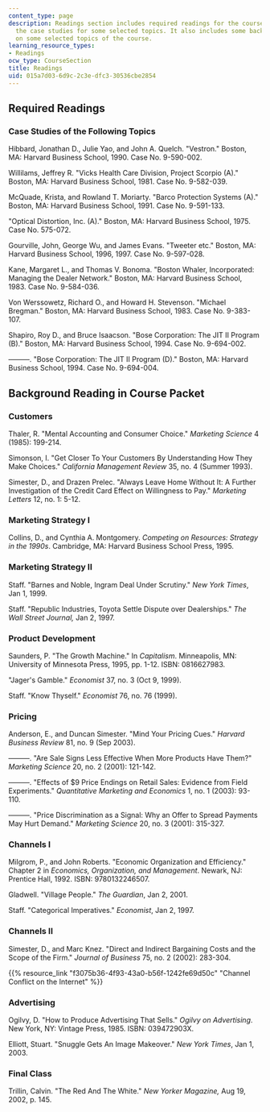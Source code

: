 ```yaml
---
content_type: page
description: Readings section includes required readings for the course along with
  the case studies for some selected topics. It also includes some background readings
  on some selected topics of the course.
learning_resource_types:
- Readings
ocw_type: CourseSection
title: Readings
uid: 015a7d03-6d9c-2c3e-dfc3-30536cbe2854
---
```


Required Readings
-----------------

### Case Studies of the Following Topics

Hibbard, Jonathan D., Julie Yao, and John A. Quelch. "Vestron." Boston, MA: Harvard Business School, 1990. Case No. 9-590-002.

Willilams, Jeffrey R. "Vicks Health Care Division, Project Scorpio (A)." Boston, MA: Harvard Business School, 1981. Case No. 9-582-039.

McQuade, Krista, and Rowland T. Moriarty. "Barco Protection Systems (A)." Boston, MA: Harvard Business School, 1991. Case No. 9-591-133.

"Optical Distortion, Inc. (A)." Boston, MA: Harvard Business School, 1975. Case No. 575-072.

Gourville, John, George Wu, and James Evans. "Tweeter etc." Boston, MA: Harvard Business School, 1996, 1997. Case No. 9-597-028.

Kane, Margaret L., and Thomas V. Bonoma. "Boston Whaler, Incorporated: Managing the Dealer Network." Boston, MA: Harvard Business School, 1983. Case No. 9-584-036.

Von Werssowetz, Richard O., and Howard H. Stevenson. "Michael Bregman." Boston, MA: Harvard Business School, 1983. Case No. 9-383-107.

Shapiro, Roy D., and Bruce Isaacson. "Bose Corporation: The JIT II Program (B)." Boston, MA: Harvard Business School, 1994. Case No. 9-694-002.

———. "Bose Corporation: The JIT II Program (D)." Boston, MA: Harvard Business School, 1994. Case No. 9-694-004.

Background Reading in Course Packet
-----------------------------------

### Customers

Thaler, R. "Mental Accounting and Consumer Choice." _Marketing Science_ 4 (1985): 199-214.

Simonson, I. "Get Closer To Your Customers By Understanding How They Make Choices." _California Management Review_ 35, no. 4 (Summer 1993).

Simester, D., and Drazen Prelec. "Always Leave Home Without It: A Further Investigation of the Credit Card Effect on Willingness to Pay." _Marketing Letters_ 12, no. 1: 5-12.

### Marketing Strategy I

Collins, D., and Cynthia A. Montgomery. _Competing on Resources: Strategy in the 1990s_. Cambridge, MA: Harvard Business School Press, 1995.

### Marketing Strategy II

Staff. "Barnes and Noble, Ingram Deal Under Scrutiny." _New York Times_, Jan 1, 1999.

Staff. "Republic Industries, Toyota Settle Dispute over Dealerships." _The Wall Street Journal,_ Jan 2, 1997.

### Product Development

Saunders, P. "The Growth Machine." In _Capitalism_. Minneapolis, MN: University of Minnesota Press, 1995, pp. 1-12. ISBN: 0816627983.

"Jager's Gamble." _Economist_ 37, no. 3 (Oct 9, 1999).

Staff. "Know Thyself." _Economist_ 76, no. 76 (1999).

### Pricing

Anderson, E., and Duncan Simester. "Mind Your Pricing Cues." _Harvard Business Review_ 81, no. 9 (Sep 2003).

———. "Are Sale Signs Less Effective When More Products Have Them?" _Marketing Science_ 20, no. 2 (2001): 121-142.

———. "Effects of $9 Price Endings on Retail Sales: Evidence from Field Experiments." _Quantitative Marketing and Economics_ 1, no. 1 (2003): 93-110.

———. "Price Discrimination as a Signal: Why an Offer to Spread Payments May Hurt Demand." _Marketing Science_ 20, no. 3 (2001): 315-327.

### Channels I

Milgrom, P., and John Roberts. "Economic Organization and Efficiency." Chapter 2 in _Economics, Organization, and Management_. Newark, NJ: Prentice Hall, 1992. ISBN: 9780132246507.

Gladwell. "Village People." _The Guardian_, Jan 2, 2001.

Staff. "Categorical Imperatives." _Economist_, Jan 2, 1997.

### Channels II

Simester, D., and Marc Knez. "Direct and Indirect Bargaining Costs and the Scope of the Firm." _Journal of Business_ 75, no. 2 (2002): 283-304.

{{% resource_link "f3075b36-4f93-43a0-b56f-1242fe69d50c" "Channel Conflict on the Internet" %}}

### Advertising

Ogilvy, D. "How to Produce Advertising That Sells." _Ogilvy on Advertising_. New York, NY: Vintage Press, 1985. ISBN: 039472903X.

Elliott, Stuart. "Snuggle Gets An Image Makeover." _New York Times_, Jan 1, 2003.

### Final Class

Trillin, Calvin. "The Red And The White." _New Yorker Magazine,_ Aug 19, 2002, p. 145.